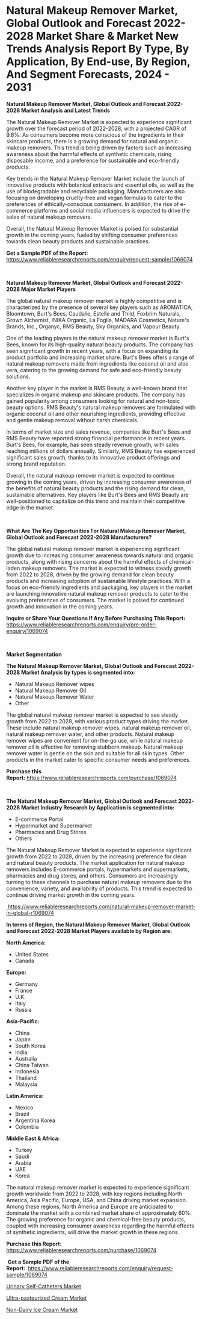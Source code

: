 <p><h1>Natural Makeup Remover Market, Global Outlook and Forecast 2022-2028 Market Share & Market New Trends Analysis Report By Type, By Application, By End-use, By Region, And Segment Forecasts, 2024 - 2031</h1></p><p><strong>Natural Makeup Remover Market, Global Outlook and Forecast 2022-2028 Market Analysis and Latest Trends</strong></p>
<p><p>The Natural Makeup Remover Market is expected to experience significant growth over the forecast period of 2022-2028, with a projected CAGR of 9.8%. As consumers become more conscious of the ingredients in their skincare products, there is a growing demand for natural and organic makeup removers. This trend is being driven by factors such as increasing awareness about the harmful effects of synthetic chemicals, rising disposable income, and a preference for sustainable and eco-friendly products.</p><p>Key trends in the Natural Makeup Remover Market include the launch of innovative products with botanical extracts and essential oils, as well as the use of biodegradable and recyclable packaging. Manufacturers are also focusing on developing cruelty-free and vegan formulas to cater to the preferences of ethically-conscious consumers. In addition, the rise of e-commerce platforms and social media influencers is expected to drive the sales of natural makeup removers.</p><p>Overall, the Natural Makeup Remover Market is poised for substantial growth in the coming years, fueled by shifting consumer preferences towards clean beauty products and sustainable practices.</p></p>
<p><strong>Get a Sample PDF of the Report:&nbsp;</strong> <a href="https://www.reliableresearchreports.com/enquiry/request-sample/1069074">https://www.reliableresearchreports.com/enquiry/request-sample/1069074</a></p>
<p>&nbsp;</p>
<p><strong>Natural Makeup Remover Market, Global Outlook and Forecast 2022-2028 Major Market Players</strong></p>
<p><p>The global natural makeup remover market is highly competitive and is characterized by the presence of several key players such as AROMATICA, Bloomtown, Burt's Bees, Caudalie, Estelle and Thild, Foxbrim Naturals, Grown Alchemist, INIKA Organic, La Foglia, MÁDARA Cosmetics, Nature's Brands, Inc., Organyc, RMS Beauty, Sky Organics, and Vapour Beauty.</p><p>One of the leading players in the natural makeup remover market is Burt's Bees, known for its high-quality natural beauty products. The company has seen significant growth in recent years, with a focus on expanding its product portfolio and increasing market share. Burt's Bees offers a range of natural makeup removers made from ingredients like coconut oil and aloe vera, catering to the growing demand for safe and eco-friendly beauty solutions.</p><p>Another key player in the market is RMS Beauty, a well-known brand that specializes in organic makeup and skincare products. The company has gained popularity among consumers looking for natural and non-toxic beauty options. RMS Beauty's natural makeup removers are formulated with organic coconut oil and other nourishing ingredients, providing effective and gentle makeup removal without harsh chemicals.</p><p>In terms of market size and sales revenue, companies like Burt's Bees and RMS Beauty have reported strong financial performance in recent years. Burt's Bees, for example, has seen steady revenue growth, with sales reaching millions of dollars annually. Similarly, RMS Beauty has experienced significant sales growth, thanks to its innovative product offerings and strong brand reputation.</p><p>Overall, the natural makeup remover market is expected to continue growing in the coming years, driven by increasing consumer awareness of the benefits of natural beauty products and the rising demand for clean, sustainable alternatives. Key players like Burt's Bees and RMS Beauty are well-positioned to capitalize on this trend and maintain their competitive edge in the market.</p></p>
<p>&nbsp;</p>
<p><strong>What Are The Key Opportunities For Natural Makeup Remover Market, Global Outlook and Forecast 2022-2028 Manufacturers?</strong></p>
<p><p>The global natural makeup remover market is experiencing significant growth due to increasing consumer awareness towards natural and organic products, along with rising concerns about the harmful effects of chemical-laden makeup removers. The market is expected to witness steady growth from 2022 to 2028, driven by the growing demand for clean beauty products and increasing adoption of sustainable lifestyle practices. With a focus on eco-friendly ingredients and packaging, key players in the market are launching innovative natural makeup remover products to cater to the evolving preferences of consumers. The market is poised for continued growth and innovation in the coming years.</p></p>
<p><strong>Inquire or Share Your Questions If Any Before Purchasing This Report:</strong> <a href="https://www.reliableresearchreports.com/enquiry/pre-order-enquiry/1069074">https://www.reliableresearchreports.com/enquiry/pre-order-enquiry/1069074</a></p>
<p>&nbsp;</p>
<p><strong>Market Segmentation</strong></p>
<p><strong>The Natural Makeup Remover Market, Global Outlook and Forecast 2022-2028 Market Analysis by types is segmented into:</strong></p>
<p><ul><li>Natural Makeup Remover wipes</li><li>Natural Makeup Remover Oil</li><li>Natural Makeup Remover Water</li><li>Other</li></ul></p>
<p><p>The global natural makeup remover market is expected to see steady growth from 2022 to 2028, with various product types driving the market. These include natural makeup remover wipes, natural makeup remover oil, natural makeup remover water, and other products. Natural makeup remover wipes are convenient for on-the-go use, while natural makeup remover oil is effective for removing stubborn makeup. Natural makeup remover water is gentle on the skin and suitable for all skin types. Other products in the market cater to specific consumer needs and preferences.</p></p>
<p><strong>Purchase this Report:&nbsp;</strong><a href="https://www.reliableresearchreports.com/purchase/1069074">https://www.reliableresearchreports.com/purchase/1069074</a></p>
<p>&nbsp;</p>
<p><strong>The Natural Makeup Remover Market, Global Outlook and Forecast 2022-2028 Market Industry Research by Application is segmented into:</strong></p>
<p><ul><li>E-commerce Portal</li><li>Hypermarket and Supermarket</li><li>Pharmacies and Drug Stores</li><li>Others</li></ul></p>
<p><p>The Natural Makeup Remover Market is expected to experience significant growth from 2022 to 2028, driven by the increasing preference for clean and natural beauty products. The market application for natural makeup removers includes E-commerce portals, hypermarkets and supermarkets, pharmacies and drug stores, and others. Consumers are increasingly turning to these channels to purchase natural makeup removers due to the convenience, variety, and availability of products. This trend is expected to continue driving market growth in the coming years.</p></p>
<p><a href="https://www.reliableresearchreports.com/natural-makeup-remover-market-in-global-r1069074">&nbsp;https://www.reliableresearchreports.com/natural-makeup-remover-market-in-global-r1069074</a></p>
<p><strong>In terms of Region, the Natural Makeup Remover Market, Global Outlook and Forecast 2022-2028 Market Players available by Region are:</strong></p>
<p>
    <p> <strong> North America: </strong>
        <ul>
            <li>United States</li>
            <li>Canada</li>
        </ul>
        </p> 
    <p> <strong> Europe: </strong>
        <ul>
            <li>Germany</li>
            <li>France</li>
            <li>U.K.</li>
            <li>Italy</li>
            <li>Russia</li>
        </ul>
        </p> 
    <p> <strong> Asia-Pacific: </strong>
        <ul>
            <li>China</li>
            <li>Japan</li>
            <li>South Korea</li>
            <li>India</li>
            <li>Australia</li>
            <li>China Taiwan</li>
            <li>Indonesia</li>
            <li>Thailand</li>
            <li>Malaysia</li>
        </ul>
        </p> 
    <p> <strong> Latin America: </strong>
        <ul>
            <li>Mexico</li>
            <li>Brazil</li>
            <li>Argentina Korea</li>
            <li>Colombia</li>
        </ul>
        </p> 
    <p> <strong> Middle East & Africa: </strong>
        <ul>
            <li>Turkey</li>
            <li>Saudi</li>
            <li>Arabia</li>
            <li>UAE</li>
            <li>Korea</li>
        </ul>
    </p>
    </p>
<p><p>The natural makeup remover market is expected to experience significant growth worldwide from 2022 to 2028, with key regions including North America, Asia Pacific, Europe, USA, and China driving market expansion. Among these regions, North America and Europe are anticipated to dominate the market with a combined market share of approximately 60%. The growing preference for organic and chemical-free beauty products, coupled with increasing consumer awareness regarding the harmful effects of synthetic ingredients, will drive the market growth in these regions.</p></p>
<p><strong>Purchase this Report: </strong><a href="https://www.reliableresearchreports.com/purchase/1069074">https://www.reliableresearchreports.com/purchase/1069074</a></p>
<p>&nbsp;<strong>Get a Sample PDF of the Report:&nbsp;&nbsp;</strong><a href="https://www.reliableresearchreports.com/enquiry/request-sample/1069074">https://www.reliableresearchreports.com/enquiry/request-sample/1069074</a></p>
<p><strong></strong></p>
<p><p><a href="https://github.com/JosephWillisbXXgf/Market-Research-Report-List-1/blob/main/urinary-self-catheters-market.md">Urinary Self-Catheters Market</a></p><p><a href="https://github.com/verajwilson971/Market-Research-Report-List-1/blob/main/ultra-pasteurized-cream-market.md">Ultra-pasteurized Cream Market</a></p><p><a href="https://github.com/ORAZITOM/Market-Research-Report-List-1/blob/main/non-dairy-ice-cream-market.md">Non-Dairy Ice Cream Market</a></p></p>